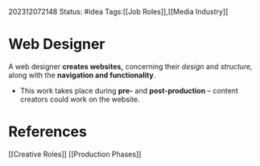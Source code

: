 202312072148
Status: #idea
Tags:[[Job Roles]],[[Media Industry]]

# Web Designer

A web designer **creates websites,** concerning their *design* and *structure,* along with the **navigation and functionality**.

- This work takes place during **pre-** and **post-production** – content creators could work on the website.

# **References**

[[Creative Roles]]
[[Production Phases]]